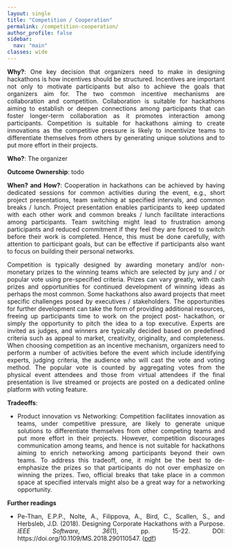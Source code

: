```yaml
---
layout: single
title: "Competition / Cooperation"
permalink: /competition-cooperation/
author_profile: false
sidebar:
  nav: "main"
classes: wide
---
```

<style>
  p { text-align:justify; }
  li { text-align:justify; }
</style>
<p><b>Why?</b>: One key decision that organizers need to make in designing hackathons is how incentives should be structured. Incentives are important not only to motivate participants but also to achieve the goals that organizers aim for. The two common incentive mechanisms are collaboration and competition. Collaboration is suitable for hackathons aiming to establish or deepen connections among participants that can foster longer-term collaboration as it promotes interaction among participants. Competition is suitable for hackathons aiming to create innovations as the competitive pressure is likely to incentivize teams to differentiate themselves from others by generating unique solutions and to put more effort in their projects.</p>
<p><b>Who?</b>: The organizer</p>
<p><b>Outcome Ownership</b>: todo</p>
<p><b>When? and How?</b>: Cooperation in hackathons can be achieved by having dedicated sessions for common activities during the event, e.g., short project presentations, team switching at specified intervals, and common breaks / lunch. Project presentation enables participants to keep updated with each other work and common breaks / lunch facilitate interactions among participants. Team switching might lead to frustration among participants and reduced commitment if they feel they are forced to switch before their work is completed. Hence, this must be done carefully, with attention to participant goals, but can be effective if participants also want to focus on building their personal networks.</p>
<p>Competition is typically designed by awarding monetary and/or non-monetary prizes to the winning teams which are selected by jury and / or popular vote using pre-specified criteria. Prizes can vary greatly, with cash prizes and opportunities for continued development of winning ideas as perhaps the most common. Some hackathons also award projects that meet specific challenges posed by executives / stakeholders. The opportunities for further development can take the form of providing additional resources, freeing up participants time to work on the project post- hackathon, or simply the opportunity to pitch the idea to a top executive. Experts are invited as judges, and winners are typically decided based on predefined criteria such as appeal to market, creativity, originality, and completeness. When choosing competition as an incentive mechanism, organizers need to perform a number of activities before the event which include identifying experts, judging criteria, the audience who will cast the vote and voting method. The popular vote is counted by aggregating votes from the physical event attendees and those from virtual attendees if the final presentation is live streamed or projects are posted on a dedicated online platform with voting feature.</p>
<p><b>Tradeoffs</b>:<ul><li>Product innovation vs Networking: Competition facilitates innovation as teams, under competitive pressure, are likely to generate unique solutions to differentiate themselves from other competing teams and put more effort in their projects. However, competition discourages communication among teams, and hence is not suitable for hackathons aiming to enrich networking among participants beyond their own teams. To address this tradeoff, one, it might be the best to de-emphasize the prizes so that participants do not over emphasize on winning the prizes. Two, official breaks that take place in a common space at specified intervals might also be a great way for a networking opportunity.</li></ul></p>
<p><b>Further readings</b>
<ul><li>Pe-Than, E.P.P., Nolte, A., Filippova, A., Bird, C., Scallen, S., and Herbsleb, J.D. (2018). Designing Corporate Hackathons with a Purpose. <i>IEEE Software, 36</i>(1), pp. 15-22. DOI: https://doi.org/10.1109/MS.2018.290110547. (<a href="https://eipapa.github.io/hackathon-planning-kit/files/Pethan-IEEESW-2018.pdf">pdf</a>)</li></ul></p>
